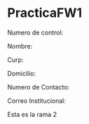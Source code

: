 # PracticaFW1
Numero de control:

Nombre:

Curp:

Domicilio:

Numero de Contacto:

Correo Institucional:

Esta es la rama 2